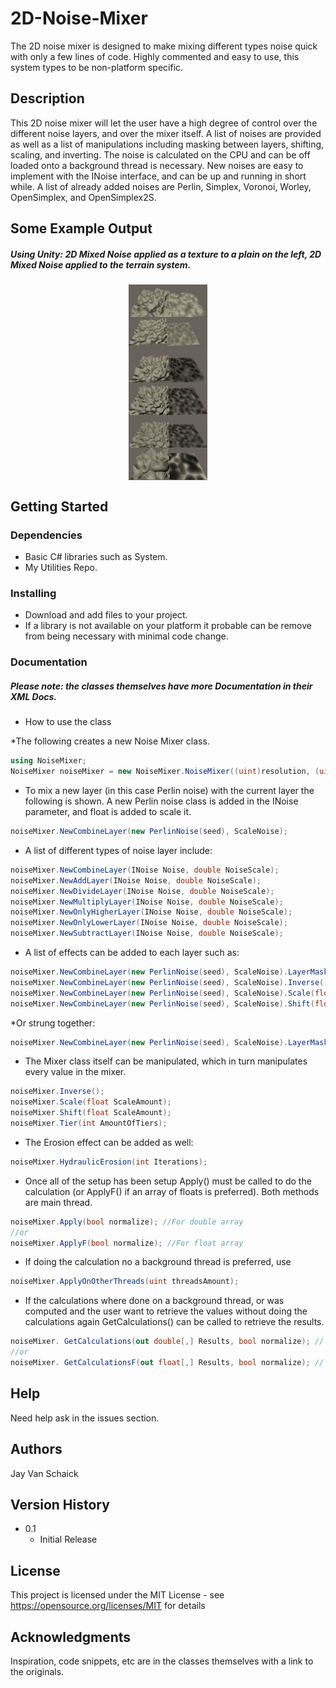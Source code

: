 # 2D-Noise-Mixer

The 2D noise mixer is designed to make mixing different types noise quick with only a few lines of code. Highly commented and easy to use, this system types to be non-platform specific. 

## Description

This 2D noise mixer will let the user have a high degree of control over the different noise layers, and over the mixer itself. A list of noises are provided as well as a list of manipulations including masking between layers, shifting, scaling, and inverting. The noise is calculated on the CPU and can be off loaded onto a background thread is necessary. New noises are easy to implement with the INoise interface, and can be up and running in short while. A list of already added noises are Perlin, Simplex, Voronoi, Worley, OpenSimplex, and OpenSimplex2S.

## Some Example Output

##### Using Unity: 2D Mixed Noise applied as a texture to a plain on the left, 2D Mixed Noise applied to the terrain system.

<p align="center">
 <img style="display: flex; flex-wrap: wrap;" src = "zRead%20Me%20Images/Capture%201.png" width="25%">
 <img style="display: flex; flex-wrap: wrap;" src = "zRead%20Me%20Images/Capture%202.png" width="25%">
 <img style="display: flex; flex-wrap: wrap;" src = "zRead%20Me%20Images/Capture%203.png" width="25%">
 <img style="display: flex; flex-wrap: wrap;" src = "zRead%20Me%20Images/Capture4.png" width="25%">
 <img style="display: flex; flex-wrap: wrap;" src = "zRead%20Me%20Images/Capture5.png" width="25%">
 <img style="display: flex; flex-wrap: wrap;" src = "zRead%20Me%20Images/Capture6.png" width="25%">
</p>

## Getting Started

### Dependencies

* Basic C# libraries such as System.
* My Utilities Repo.

### Installing

* Download and add files to your project.
* If a library is not available on your platform it probable can be remove from being necessary with minimal code change.    

### Documentation

##### Please note: the classes themselves have more Documentation in their XML Docs.
 

* How to use the class

*The following creates a new Noise Mixer class.
```C#
using NoiseMixer;
NoiseMixer noiseMixer = new NoiseMixer.NoiseMixer((uint)resolution, (uint)resolution);
```
* To mix a new layer (in this case Perlin noise) with the current layer the following is shown. A new Perlin noise class is added in the INoise parameter, and float is added to scale it. 

```C#
noiseMixer.NewCombineLayer(new PerlinNoise(seed), ScaleNoise);
```

* A list of different types of noise layer include:

```C#
noiseMixer.NewCombineLayer(INoise Noise, double NoiseScale);
noiseMixer.NewAddLayer(INoise Noise, double NoiseScale);
noiseMixer.NewDivideLayer(INoise Noise, double NoiseScale);
noiseMixer.NewMultiplyLayer(INoise Noise, double NoiseScale);
noiseMixer.NewOnlyHigherLayer(INoise Noise, double NoiseScale);
noiseMixer.NewOnlyLowerLayer(INoise Noise, double NoiseScale);
noiseMixer.NewSubtractLayer(INoise Noise, double NoiseScale);
```

* A list of effects can be added to each layer such as: 

```C#
noiseMixer.NewCombineLayer(new PerlinNoise(seed), ScaleNoise).LayerMask(float MaskAmount);
noiseMixer.NewCombineLayer(new PerlinNoise(seed), ScaleNoise).Inverse();
noiseMixer.NewCombineLayer(new PerlinNoise(seed), ScaleNoise).Scale(float ScaleAmount);
noiseMixer.NewCombineLayer(new PerlinNoise(seed), ScaleNoise).Shift(float ShiftAmount);
```

*Or strung together: 
```C#
noiseMixer.NewCombineLayer(new PerlinNoise(seed), ScaleNoise).LayerMask(float MaskAmount).Shift(float ShiftAmount).Scale(float ScaleAmount).Inverse();
```
* The Mixer class itself can be manipulated, which in turn manipulates every value in the mixer.

```C#
noiseMixer.Inverse();
noiseMixer.Scale(float ScaleAmount);
noiseMixer.Shift(float ScaleAmount);
noiseMixer.Tier(int AmountOfTiers);
```

* The Erosion effect can be added as well:

```C#
noiseMixer.HydraulicErosion(int Iterations);
```

* Once all of the setup has been setup Apply() must be called to do the calculation (or ApplyF() if an array of floats is preferred). Both methods are main thread.

```C#
noiseMixer.Apply(bool normalize); //For double array
//or
noiseMixer.ApplyF(bool normalize); //For float array

```

* If doing the calculation no a background thread is preferred, use  

```C#
noiseMixer.ApplyOnOtherThreads(uint threadsAmount);

```

* If the calculations where done on a background thread, or was computed and the user want to retrieve the values without doing the calculations again GetCalculations() can be called to retrieve the results.  

```C#
noiseMixer. GetCalculations(out double[,] Results, bool normalize); // for double array
//or
noiseMixer. GetCalculationsF(out float[,] Results, bool normalize); // for float array

```



## Help

Need help ask in the issues section. 

## Authors

Jay Van Schaick

## Version History

* 0.1
    * Initial Release

## License

This project is licensed under the MIT License - see https://opensource.org/licenses/MIT for details

## Acknowledgments

Inspiration, code snippets, etc are in the classes themselves with a link to the originals.
